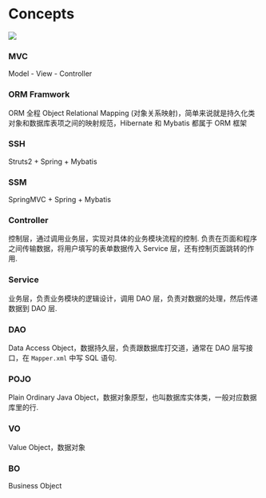 # Concepts

![](https://cjpark-1304138896.cos.ap-guangzhou.myqcloud.com/note_img/infrastruture.png)

### MVC

Model - View - Controller

### ORM Framwork

ORM 全程 Object Relational Mapping (对象关系映射)，简单来说就是持久化类对象和数据库表项之间的映射规范，Hibernate 和 Mybatis 都属于 ORM 框架

### SSH

Struts2 + Spring + Mybatis

### SSM

SpringMVC + Spring  + Mybatis

### Controller

控制层，通过调用业务层，实现对具体的业务模块流程的控制. 负责在页面和程序之间传输数据，将用户填写的表单数据传入 Service 层，还有控制页面跳转的作用.

### Service

业务层，负责业务模块的逻辑设计，调用 DAO 层，负责对数据的处理，然后传递数据到 DAO 层.

### DAO

Data Access Object，数据持久层，负责跟数据库打交道，通常在 DAO 层写接口，在 `Mapper.xml` 中写 SQL 语句.

### POJO

Plain Ordinary Java Object，数据对象原型，也叫数据库实体类，一般对应数据库里的行.

### VO

Value Object，数据对象

### BO

Business Object
